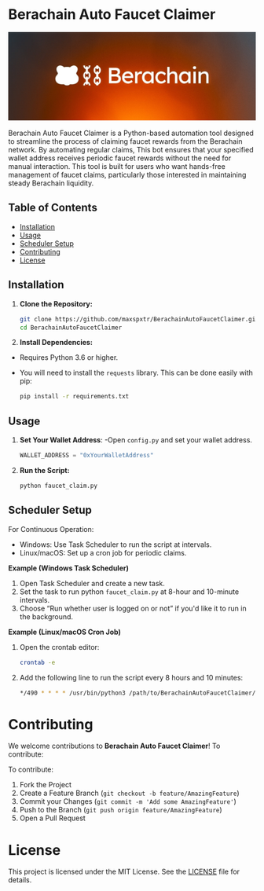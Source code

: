 # Berachain Auto Faucet Claimer


![Logo](https://github.com/maxspxtr/Berachain-Auto-Faucet-Claimer/blob/main/berachain.jpg?raw=true)

Berachain Auto Faucet Claimer is a Python-based automation tool designed to streamline the process of claiming faucet rewards from the Berachain network. By automating regular claims, This bot ensures that your specified wallet address receives periodic faucet rewards without the need for manual interaction. This tool is built for users who want hands-free management of faucet claims, particularly those interested in maintaining steady Berachain liquidity.


## Table of Contents

- [Installation](#installation)
- [Usage](#usage)
- [Scheduler Setup](#scheduler-setup)
- [Contributing](#contributing)
- [License](#license)


## Installation

1. **Clone the Repository:**
   ```bash
   git clone https://github.com/maxspxtr/BerachainAutoFaucetClaimer.git
   cd BerachainAutoFaucetClaimer


2. **Install Dependencies:**

- Requires Python 3.6 or higher. 
- You will need to install the `requests` library. This can be done easily with pip:

   ```bash  
   pip install -r requirements.txt
   ```

## Usage

1. **Set Your Wallet Address**:
   -Open `config.py` and set your wallet address.
   ```python
   WALLET_ADDRESS = "0xYourWalletAddress"
   
2.  **Run the Script:**
     ```bash
    python faucet_claim.py
       ```

## Scheduler Setup

For Continuous Operation:
- Windows: Use Task Scheduler to run the script at intervals.
- Linux/macOS: Set up a cron job for periodic claims.

**Example (Windows Task Scheduler)**
1. Open Task Scheduler and create a new task.
2. Set the task to run python `faucet_claim.py` at 8-hour and 10-minute intervals.
3. Choose “Run whether user is logged on or not” if you'd like it to run in the background.


**Example (Linux/macOS Cron Job)**
1. Open the crontab editor:
   ```bash
   crontab -e
   ```
2. Add the following line to run the script every 8 hours and 10 minutes:

   ```bash
   */490 * * * * /usr/bin/python3 /path/to/BerachainAutoFaucetClaimer/faucet_claim.py
   ```

# Contributing

We welcome contributions to **Berachain Auto Faucet Claimer**! To contribute:

To contribute:

1. Fork the Project
2. Create a Feature Branch (`git checkout -b feature/AmazingFeature`)
3. Commit your Changes (`git commit -m 'Add some AmazingFeature'`)
4. Push to the Branch (`git push origin feature/AmazingFeature`)
5. Open a Pull Request


# License

This project is licensed under the MIT License. See the [LICENSE](LICENSE) file for details.
